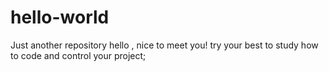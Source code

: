 # hello-world
Just another repository
hello , nice to meet you!
try your best to study how to code and control your project;
